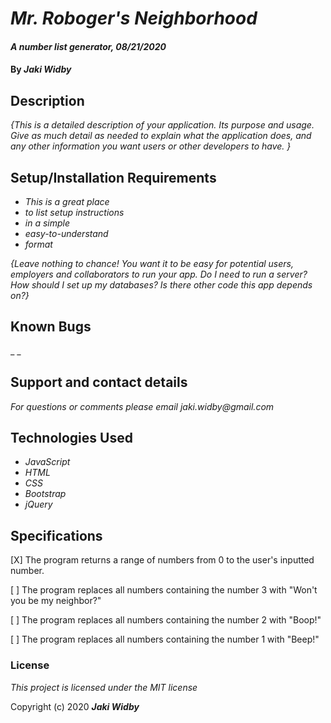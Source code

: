 # _Mr. Roboger's Neighborhood_

#### _A number list generator, 08/21/2020_

#### By _**Jaki Widby**_

## Description

_{This is a detailed description of your application. Its purpose and usage.  Give as much detail as needed to explain what the application does, and any other information you want users or other developers to have. }_

## Setup/Installation Requirements

* _This is a great place_
* _to list setup instructions_
* _in a simple_
* _easy-to-understand_
* _format_

_{Leave nothing to chance! You want it to be easy for potential users, employers and collaborators to run your app. Do I need to run a server? How should I set up my databases? Is there other code this app depends on?}_

## Known Bugs

_ _

## Support and contact details

_For questions or comments please email jaki.widby@gmail.com_

## Technologies Used

* _JavaScript_
* _HTML_
* _CSS_
* _Bootstrap_
* _jQuery_

## Specifications

[X] The program returns a range of numbers   from 0 to the user's inputted number.

[ ] The program replaces all numbers containing the number 3 with "Won't you be my neighbor?"

[ ] The program replaces all numbers containing the number 2 with "Boop!"

[ ] The program replaces all numbers containing the number 1 with "Beep!"

### License

*This project is licensed under the MIT license*

Copyright (c) 2020 **_Jaki Widby_**